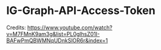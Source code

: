 # IG-Graph-API-Access-Token

Credits: https://www.youtube.com/watch?v=M7FMnK9am3g&list=PL0glhsZ01I-BAFwPmQBWMNqUDnkSlOR6r&index=1
